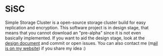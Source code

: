 # SiSC
Simple Storage Cluster is a open-source storage cluster build for easy replication and encryption. This software project is in design stage, that means that you cannot download an "pre-alpha" since it is not even basically implemented. If you want to aid the design stage, look at the [design document](https://github.com/Sebb767/SiSC/blob/master/design.md) and commit or open issues. You can also contact me (m[ail is on my website](https://sebb767.de/impressum)) if you share my idea :) 
